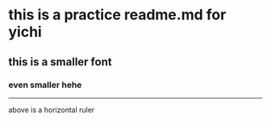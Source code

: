 # this is a practice readme.md for yichi

## this is a smaller font

### even smaller hehe

<hr> 

above is a horizontal ruler
